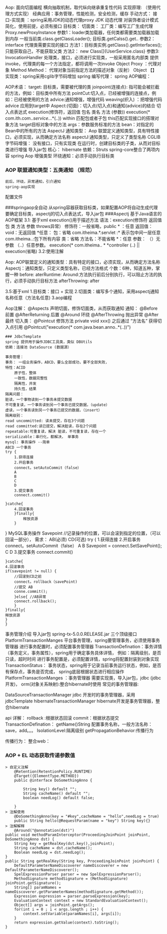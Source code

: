 Aop: 面向切面编程 横向抽取机制，取代纵向继承重复性代码
实现原理:
    （使用代理方式实现）
经典应用：事务管理，性能检测，安全检测，缓存
手动方式：
    接口-实现类 ：spring采用JDK的动态代理proxy
        JDK 动态代理 对装饰者设计模式简化，使用前提，必须有接口
        目标类：
        切面类：
        工厂类：编写工厂生成代理
            Proxy.newProxyInstance
                参数1：loader类加载器，任何类都需要类加载器加载到内存
                    一般当前类.class.getClassLoader();
                    目标类.getCalss().get..
                参数2：interface 代理类需要实现的接口
                    方法1：目标类实例.getClass().getInterfaces();只能获取自己，不能获取父类
                    方法2： new Class[]{UserService.class}
                参数3: InvocationHandler 处理类，接口，必须进行实现类，一般采用匿名内部类
                    提供invoke，代理类的每一个方法指定，都将调用一次invoke
                        Object Proxy ：代理对象
                        Method Method： 代理对象当前指定方法的描述对象（反射）
                        Object 【】
    实现类：spring采用cglib字节码增加
spring 编写代理：
spring AOP编程：


AOP术语：
    target: 目标类，需要被代理的类
    joinpoint(连接点): 指可能会被拦截的方法，例如：目标类中所有方法
    pointCut:切入点，已经被增强的连接点，例如：已经被使用的方法
    advice:通知增强，增强代码
    weaving(织入) ：把增强代码advice 应用到target中
    Aspect:(切面)：切入点(切入点)和通知(advice)的结合
    切入点表达式
        execution(修饰符，返回值 包名 类名 方法 (参数))
        execution(* com.ith.com.*.service..*.*(..))
        within 匹配包或者子包
        this匹配实现接口的搭理对象方法
        target目标对象中的方法
        args：参数服务标准的方法
        bean：对指定的Bean中的所有的方法
    AspectJ 通知类型：
        Aop 联盟定义通知类型，具有特性接口，必须实现，从而确定方法名称
        aspectJ:通知类型，只定义了类型名称
CGLIB 字节码增强：
没有接口，只有实现类
在运行时，创建目标类的子类，从而对目标类进行增强
导入jar包
核心： hibernate
依赖：Struts
spring-core整合了两项内容
spring Aop 增强类型
环绕通知：必须手动执行目标类

### AOP 联盟通知类型：五类通知 （规范）
    前后，环绕，异常通知，引介通知
    spring-aop实现

配置文件
<!-- 创建目标类 -->
<bean id="userServiceId" class="com.java.factoryBean.UserServiceImpl"></bean>
<!-- 创建切面类 -->
<bean id="myAspectId" class="com.java.factoryBean.MyAspect"></bean>
<!-- 创建代理类
使用bean FactoryBean 底层调用getObject（） 返回bean
ProxyFactoryBean 用于创建代理bean 生成代理对象
通过Array可以设置多个值 只有一个， value = ""
interceptorNames: 通知切面类的名称 类型是 string[]
<property name="optimize" value="true"></property> 强制使用cglib 默认使用jdk动态代理
如果目标类有借口使用jdk动态代理 没有接口使用cglib
-->
<bean id="proxyServiceId" class="org.springframework.aop.framework.ProxyFactoryBean">
<property name="Interfaces" value="com.java.factoryBean.UserServicei"></property>
<property name="target" ref="userServiceId"></property>
<property name="interceptorNames" value="myAspectId"></property>
<!-- <property name="optimize" value="true"></property> -->
</bean>
###springaop全自动
从spring容器获取目标类，如果配置AOP将自动生成代理
要确定目标类，aspectj的切入点表达式，导入jar包
<!-- aop
3.1:导入AOP的命名空间
3.2:
<aop:pointcut切入点：从目标对象获取具体方法
<aop:advisor:是一个特殊的切面，只有一个通知和一个切点
advice-ref=""：通知的引用
pointcut-ref=""切入点的引用
execution(* com.java.factoryBean.*. *(..)):切入点表达式
选择方法， 返回值任意，包，类名任意，方法名任意，参数任意
proxy-target-class="true" ：表示使用的事cglib
-->
<aop:config >
<aop:pointcut expression="execution(* com.java.factoryBean.*. *(..))" id="myPointCut"/>
<aop:advisor advice-ref="myAspectId" pointcut-ref="myPointCut"/>
</aop:config>
###Aspectj 基于Java语言的AOP框架
3.1: 基于xml
execution()用于描述方法
    语法：execution(修饰符 返回值 包 类 方法 参数 throws异常）
    修饰符：一般省略，public
        * ：任意
        返回值：
            void：无返回值
            *任意：
        包：省略
        com.itheima.*.servlet :* 表示包中间一层任意
        com.itheima..:包下所有内容
        类：省略
        方法名：不能省略
         *：任意
         参数：
         （）无参数
         （..）任意参数。
     execution(* com.itheima.. * *controller (..) || execution(省略)
3.2:使用注解

Aop:
AOP联盟定义的通知类型：具有特定的接口，必须实现，从而确定方法名称
Aspectj：通知类型，只定义类型名称，已经方法格式
个数：6种，知道五种，掌握一种
before:
aterRuntime:
Around:方法执行前后分别执行，可以阻止方法的执行，必须手动执行目标方法
afterThrowing:
after


3.5:基于xml
1.目标类：接口 + 实现
2.切面类：编写多个通知，采用aspectj通知名称任意（方法名任意)
3.aop编程

Aop注解：
@Aspects 声明切面，修饰切面类，从而获取通知
通知：
@Before 前置
@AfterReturning 后置
@Around 环绕
@AfterThrowing 抛出异常
@After 最终
切入类：
    @Pointcut 修饰方法 private void xxx() 之后通过 “方法名” 获得切入点引用
    @Pointcut("execution(* com.java.bean.anno..*(..))")
    
    
    ### JdbcTemplate
    spring 提供用于操作JDBC工具类，类似 DBUtils
    依赖：连接池 DataSource (数据源）
    
    事务管理：
    事务： 一组业务操作，ABCD，要么全部成功，要不全部失败，
    特性：ACID
        原子性，整体
        一致性，数据完整性
        隔离性，并发
        持久性，结果
    隔离问题：
    脏读，一个事物读到一个事务未提交数据
    不可重复读，一个事务读到另一个事务已提交数据，（update）
    虚读，一个事务读到另一个事务已提交的数据，（insert）
    隔离级别：
    read uncommitted: 读未提交，存在3个问题
    read committed:读已提交，解决脏读，存在2个问题
    repeatable:可重复读，解决 脏读，不可重复读，存在一个
    serializable：串行化，都解决， 单事务
    mysql: 事务操作 --简单
    ABCD 一个事务
    try {
        1.获得连接
        2.开启事务
        connect。setAutoCommit（false）
        A
        B
        C
        D
        3.提交事务
        connect.commit()
        
    }catche{
        4.回滚事务
        }finally{
            释放资源
        }
}
    MySQL事务操作 Savepoint //记录操作的位置，可以会滚到指定的位置，（可以回滚一部分），
    需求： AB(必须) CD(可选)
    try {
    1.获得连接
    2.开启事务
    connect。setAutoCommit（false）
    A
    B
    Savepoint = connect.SetSavePoint();
    C
    D
    3.提交事务
    connect.commit()
    
    }catche{
    4.回滚事务
    if(savepoint != null) {
        //回滚到CD之前
        connect。rollback（savePoint)
        //提交 AB
        conne.commit();
        }else{ //AB异常
        connect.rollback();
        }
    }finally{
    释放资源
    }
    }
    
事务管理介绍
    导入jar包
    spring-tx-5.0.0.RELEASE.jar
    三个顶级接口
    PlatformTransactionManges 平台事务管理，spring要管理事务，必须使用事务管理器
    进行事务配置时，必须配置事务管理器
    TransactionDefination：事务详情（事务定义，事务属性），spring用于确定事务具体详情，
    例如：隔离级别，是否只读，超时时间
    进行事务配置是，必须配置详情，spring将配置封装到对象实现
    TransactionStatus： 事务状态，spring用于记录当前事务运行状态，例如，是否有保存点，事务是否完成，
    spring底层根据状态进行相应操作
  PlatformTransactionManges ：事务管理器
  需要实现类，导入jar包，jdbc (jdbc开发)， orm(对象关系映射):整合hibernate时使用
  常见的事务管理器:
  <p color="red">
  DataSourceTransactionManager jdbc 开发时的事务管理器，采用jdbcTemplate
  hibernateTransactionManager   hibernate开发是事务管理器，整合hibernate </p>
  
  api 详解：
  rollback :根据状态回滚
  commit：根据状态提交
  TransactionDefination：
  getName()String 配置事务名称，一般方法名称：save，add。。。
  IsolationLevel:隔离级别
  getPropagationBehavior:传播行为
  
  传播行为：
整合web：
    
### AOP + EL 动态获取传递参数值
    > 自定义注解
        @Retention(RetentionPolicy.RUNTIME)
        @Target({ElementType.METHOD})
        public @interface DoSomethingAnno {

            String key() default "";
            String cacheName() default "";
            boolean needLog() default false;

        }
    > 注解使用
        @DoSomethingAnno(key = "#key",cacheName = "hello",needLog = true)
        public String hello(@RequestParam(name = "key") String key){}
    > 注解解释
        @Around("@annotation(dst)")
    public void methodParamInterceptor(ProceedingJoinPoint joinPoint, DoSomethingAnno dst) {
        String key = getRealKey(dst.key(),joinPoint);
        String cacheName = dst.cacheName();
        Boolean needLog = dst.needLog();
    }
    public String getRealKey(String key, ProceedingJoinPoint joinPoint) {
        DefaultParameterNameDiscoverer nameDiscoverer = new DefaultParameterNameDiscoverer();
        SpelExpressionParser parser = new SpelExpressionParser();
        MethodSignature methodSignature = (MethodSignature) joinPoint.getSignature();
        String[] paramNames = nameDiscoverer.getParameterNames(methodSignature.getMethod());
        Expression expression = parser.parseExpression(key);
        EvaluationContext context = new StandardEvaluationContext();
        Object[] args = joinPoint.getArgs();
        for(int i = 0 ; i < args.length ; i++) {
            context.setVariable(paramNames[i], args[i]);
        }
        return expression.getValue(context).toString();
    }

